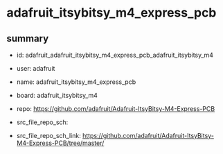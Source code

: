 # adafruit_itsybitsy_m4_express_pcb
 
## summary 
* id: adafruit_adafruit_itsybitsy_m4_express_pcb_adafruit_itsybitsy_m4
* user: adafruit
* name: adafruit_itsybitsy_m4_express_pcb
* board: adafruit_itsybitsy_m4
* repo: https://github.com/adafruit/Adafruit-ItsyBitsy-M4-Express-PCB



* src_file_repo_sch: 
* src_file_repo_sch_link: https://github.com/adafruit/Adafruit-ItsyBitsy-M4-Express-PCB/tree/master/






